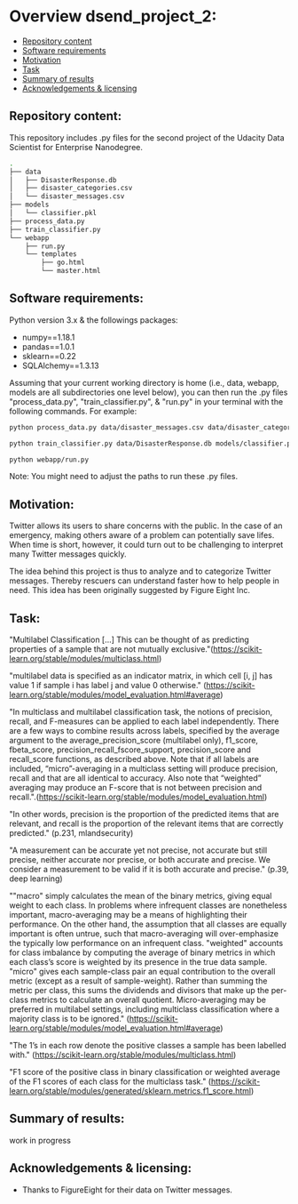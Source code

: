 # Overview dsend_project_2:
- [Repository content](#Repository_content)
- [Software requirements](#Software_requirements)
- [Motivation](#Motivation)
- [Task](#Task)
- [Summary of results](#Summary_of_results)
- [Acknowledgements & licensing](#Acknowledgements)

## Repository content:<a name="Repository_content"></a>
This repository includes .py files for the second project of the Udacity Data Scientist for Enterprise Nanodegree.

```bash
.
├── data
│   ├── DisasterResponse.db
│   ├── disaster_categories.csv
│   └── disaster_messages.csv
├── models
│   └── classifier.pkl
├── process_data.py
├── train_classifier.py
└── webapp
    ├── run.py
    └── templates
        ├── go.html
        └── master.html
```

## Software requirements:<a name="Software_requirements"></a>
Python version 3.x & the followings packages:
- numpy==1.18.1
- pandas==1.0.1
- sklearn==0.22
- SQLAlchemy==1.3.13

Assuming that your current working directory is home (i.e., data, webapp, models are all subdirectories one level below), you can then run the .py files "process_data.py", "train_classifier.py", & "run.py" in your terminal with the following commands. For example:
  
  ```bash
  python process_data.py data/disaster_messages.csv data/disaster_categories.csv data/DisasterResponse.db
  ```
  
  ```bash
  python train_classifier.py data/DisasterResponse.db models/classifier.pkl
  ```
  
  ```bash
  python webapp/run.py
  ```

Note: You might need to adjust the paths to run these .py files.

## Motivation:<a name="Motivation"></a>
Twitter allows its users to share concerns with the public. In the case of an emergency, making others aware of a problem can potentially save lifes. When time is short, however, it could turn out to be challenging to interpret many Twitter messages quickly.

The idea behind this project is thus to analyze and to categorize Twitter messages. Thereby rescuers can understand faster how to help people in need. This idea has been originally suggested by Figure Eight Inc.

## Task:<a name="Task"></a>
"Multilabel Classification [...] This can be thought of as predicting properties of a sample that are not mutually exclusive."(https://scikit-learn.org/stable/modules/multiclass.html)

"multilabel data is specified as an indicator matrix, in which cell [i, j] has value 1 if sample i has label j and value 0 otherwise." (https://scikit-learn.org/stable/modules/model_evaluation.html#average)

"In multiclass and multilabel classification task, the notions of precision, recall, and F-measures can be applied to each label independently. There are a few ways to combine results across labels, specified by the average argument to the average_precision_score (multilabel only), f1_score, fbeta_score, precision_recall_fscore_support, precision_score and recall_score functions, as described above. Note that if all labels are included, “micro”-averaging in a multiclass setting will produce precision, recall and  that are all identical to accuracy. Also note that “weighted” averaging may produce an F-score that is not between precision and recall.".(https://scikit-learn.org/stable/modules/model_evaluation.html)

"In other words, precision is the proportion of the predicted items that are relevant, and recall is the proportion of the relevant items that are correctly predicted." (p.231, mlandsecurity)

"A measurement can be accurate yet not precise, not accurate but still precise, neither accurate nor precise, or both accurate and precise. We consider a measurement to be valid if it is both accurate and precise." (p.39, deep learning)

""macro" simply calculates the mean of the binary metrics, giving equal weight to each class. In problems where infrequent classes are nonetheless important, macro-averaging may be a means of highlighting their performance. On the other hand, the assumption that all classes are equally important is often untrue, such that macro-averaging will over-emphasize the typically low performance on an infrequent class.
"weighted" accounts for class imbalance by computing the average of binary metrics in which each class’s score is weighted by its presence in the true data sample.
"micro" gives each sample-class pair an equal contribution to the overall metric (except as a result of sample-weight). Rather than summing the metric per class, this sums the dividends and divisors that make up the per-class metrics to calculate an overall quotient. Micro-averaging may be preferred in multilabel settings, including multiclass classification where a majority class is to be ignored." (https://scikit-learn.org/stable/modules/model_evaluation.html#average)

"The 1’s in each row denote the positive classes a sample has been labelled with." (https://scikit-learn.org/stable/modules/multiclass.html)

"F1 score of the positive class in binary classification or weighted average of the F1 scores of each class for the multiclass task." (https://scikit-learn.org/stable/modules/generated/sklearn.metrics.f1_score.html)

## Summary of results:<a name="Summary_of_results"></a>
work in progress

## Acknowledgements & licensing:<a name="Acknowledgements"></a>
- Thanks to FigureEight for their data on Twitter messages.
